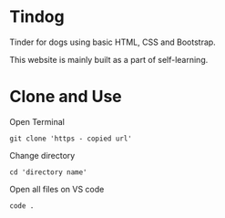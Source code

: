 # Tindog
Tinder for dogs using basic HTML, CSS and Bootstrap.

This website is mainly built as a part of self-learning.

# Clone and Use 

  Open Terminal 
  
    git clone 'https - copied url'

  Change directory  

    cd 'directory name'

  Open all files on VS code  

    code .
    
